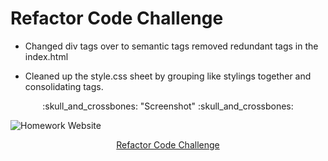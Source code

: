 # **Refactor Code Challenge**

- Changed div tags over to semantic tags removed redundant tags in the index.html

- Cleaned up the style.css sheet by grouping like stylings together and consolidating tags.

<div align="center" > :skull_and_crossbones: "Screenshot" :skull_and_crossbones:</div>

![Homework Website](assets/images/code-refactor.png)

<div align="center">
<a href="https://jbyrd126.github.io/refactor-code/">Refactor Code Challenge</a>
</div>
